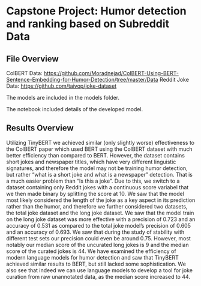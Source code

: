 # Capstone Project: Humor detection and ranking based on  Subreddit Data
## File Overview

ColBERT Data: https://github.com/Moradnejad/ColBERT-Using-BERT-Sentence-Embedding-for-Humor-Detection/tree/master/Data
Reddit Joke Data: https://github.com/taivop/joke-dataset

The models are included in the models folder.

The notebook included details of the developed model.

## Results Overview

Utilizing TinyBERT we achieved similar (only slightly worse) effectiveness to the ColBERT paper which used BERT using the ColBERT dataset with much better efficiency than compared to BERT. However, the dataset contains short jokes and newspaper titles, which have very different linguistic signatures, and therefore the model may not be training humor detection, but rather “what is a short joke and what is a newspaper” detection. That is a much easier problem than “Is this a joke”. Due to this, we switch to a dataset containing only Reddit jokes with a continuous score variabel that we then made binary by splitting the score at 10.  We saw that the model most likely considered the length of the joke as a key aspect in its prediction rather than the humor, and therefore we further considered two datasets, the total joke dataset and the long joke dataset. 
We saw that the model train on the long joke dataset was more effective with a precision of 0.723 and an accuracy of 0.531 as compared to the total joke model’s precision of  0.605 and an accuracy of 0.693. We saw that during the study of stability with different test sets our precision could even be around 0.75. However, most notably our median score of the uncurated long jokes is 9 and the median score of the curated jokes is 44. 
We have examined the efficiency of modern language models for humor detection and saw that TinyBERT achieved similar results to BERT, but still lacked some sophistication. We also see that indeed we can use language models to develop a tool for joke curation from raw unannotated data, as the median score increased to 44. 
